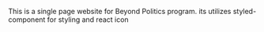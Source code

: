 This is a single page website for Beyond Politics program. its utilizes styled-component for styling and react icon
